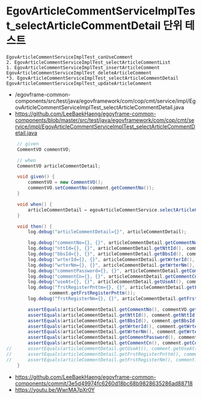 # EgovArticleCommentServiceImplTest_selectArticleCommentDetail 단위 테스트

```
EgovArticleCommentServiceImplTest_canUseComment
2. EgovArticleCommentServiceImplTest_selectArticleCommentList
1. EgovArticleCommentServiceImplTest_insertArticleComment
EgovArticleCommentServiceImplTest_deleteArticleComment
*3. EgovArticleCommentServiceImplTest_selectArticleCommentDetail
EgovArticleCommentServiceImplTest_updateArticleComment
```

- /egovframe-common-components/src/test/java/egovframework/com/cop/cmt/service/impl/EgovArticleCommentServiceImplTest_selectArticleCommentDetail.java
- https://github.com/LeeBaekHaeng/egovframe-common-components/blob/master/src/test/java/egovframework/com/cop/cmt/service/impl/EgovArticleCommentServiceImplTest_selectArticleCommentDetail.java

```java
	// given
	CommentVO commentVO;

	// when
	CommentVO articleCommentDetail;

	void given() {
		commentVO = new CommentVO();
		commentVO.setCommentNo(comment.getCommentNo());
	}

	void when() {
		articleCommentDetail = egovArticleCommentService.selectArticleCommentDetail(commentVO);
	}

	void then() {
		log.debug("articleCommentDetail={}", articleCommentDetail);

		log.debug("commentNo={}, {}", articleCommentDetail.getCommentNo(), commentVO.getCommentNo());
		log.debug("nttId={}, {}", articleCommentDetail.getNttId(), comment.getNttId());
		log.debug("bbsId={}, {}", articleCommentDetail.getBbsId(), comment.getBbsId());
		log.debug("wrterId={}, {}", articleCommentDetail.getWrterId(), comment.getWrterId());
		log.debug("wrterNm={}, {}", articleCommentDetail.getWrterNm(), comment.getWrterNm());
		log.debug("commentPassword={}, {}", articleCommentDetail.getCommentPassword(), comment.getCommentPassword());
		log.debug("commentCn={}, {}", articleCommentDetail.getCommentCn(), comment.getCommentCn());
		log.debug("useAt={}, {}", articleCommentDetail.getUseAt(), comment.getUseAt());
		log.debug("frstRegisterPnttm={}, {}", articleCommentDetail.getFrstRegisterPnttm(),
				comment.getFrstRegisterPnttm());
		log.debug("frstRegisterNm={}, {}", articleCommentDetail.getFrstRegisterNm(), comment.getFrstRegisterNm());

		assertEquals(articleCommentDetail.getCommentNo(), commentVO.getCommentNo());
		assertEquals(articleCommentDetail.getNttId(), comment.getNttId());
		assertEquals(articleCommentDetail.getBbsId(), comment.getBbsId());
		assertEquals(articleCommentDetail.getWrterId(), comment.getWrterId());
		assertEquals(articleCommentDetail.getWrterNm(), comment.getWrterNm());
		assertEquals(articleCommentDetail.getCommentPassword(), comment.getCommentPassword());
		assertEquals(articleCommentDetail.getCommentCn(), comment.getCommentCn());
//		assertEquals(articleCommentDetail.getUseAt(), comment.getUseAt());
//		assertEquals(articleCommentDetail.getFrstRegisterPnttm(), comment.getFrstRegisterPnttm());
//		assertEquals(articleCommentDetail.getFrstRegisterNm(), comment.getFrstRegisterNm());
	}
```

- https://github.com/LeeBaekHaeng/egovframe-common-components/commit/3e5d49974fc6260d18bc68b9828635286ad88718
- https://youtu.be/WwrMA7pXr0Y
